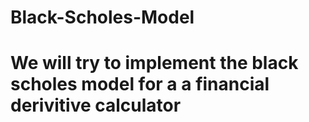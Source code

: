 # Black-Scholes-Model

# We will try to implement the black scholes model for a a financial derivitive calculator
